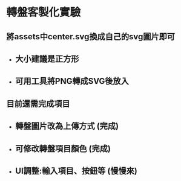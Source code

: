 # 轉盤客製化實驗

## 將assets中center.svg換成自己的svg圖片即可
* ## 大小建議是正方形
* ## 可用工具將PNG轉成SVG後放入

## 目前還需完成項目
* ## 轉盤圖片改為上傳方式 (完成)
* ## 可修改轉盤項目顏色 (完成)
* ## UI調整:輸入項目、按鈕等 (慢慢來)
